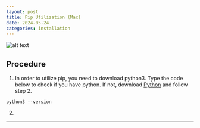 ```yaml
---
layout: post
title: Pip Utilization (Mac)
date: 2024-05-24
categories: installation
---
```

![alt text](/blog/public/img/LengthofLastWord.png)

## Procedure
1. In order to utilize pip, you need to download python3. Type the code below to check if you have python. If not, download <a href="https://www.python.org/downloads/" target="_blank">Python</a> and follow step 2.
```command
python3 --version
```
2. 

---